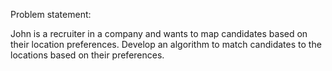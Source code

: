 Problem statement: 

John is a recruiter in a company and wants to map candidates based on their location
preferences. Develop an algorithm to match candidates to the locations based on their
preferences.
